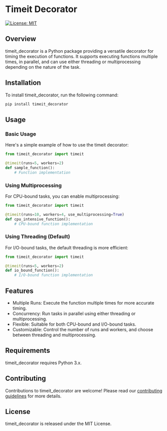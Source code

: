 # Timeit Decorator
[![License: MIT](https://img.shields.io/badge/License-MIT-yellow.svg)](https://opensource.org/licenses/MIT)
## Overview
timeit_decorator is a Python package providing a versatile decorator for timing the execution of functions. It supports 
executing functions multiple times, in parallel, and can use either threading or multiprocessing depending on the nature
of the task.

## Installation
To install timeit_decorator, run the following command:

```bash
pip install timeit_decorator
```

## Usage
### Basic Usage
Here's a simple example of how to use the timeit decorator:

```py
from timeit_decorator import timeit

@timeit(runs=5, workers=2)
def sample_function():
    # Function implementation
```

### Using Multiprocessing
For CPU-bound tasks, you can enable multiprocessing:

```py
from timeit_decorator import timeit

@timeit(runs=10, workers=4, use_multiprocessing=True)
def cpu_intensive_function():
    # CPU-bound function implementation
```

### Using Threading (Default)
For I/O-bound tasks, the default threading is more efficient:

```py
from timeit_decorator import timeit

@timeit(runs=5, workers=2)
def io_bound_function():
    # I/O-bound function implementation
```

## Features
- Multiple Runs: Execute the function multiple times for more accurate timing.
- Concurrency: Run tasks in parallel using either threading or multiprocessing.
- Flexible: Suitable for both CPU-bound and I/O-bound tasks.
- Customizable: Control the number of runs and workers, and choose between threading and multiprocessing.

## Requirements
timeit_decorator requires Python 3.x.

## Contributing
Contributions to timeit_decorator are welcome! Please read our [contributing guidelines](./CONTRIBUTING.md) for more details.

## License
timeit_decorator is released under the MIT License.
